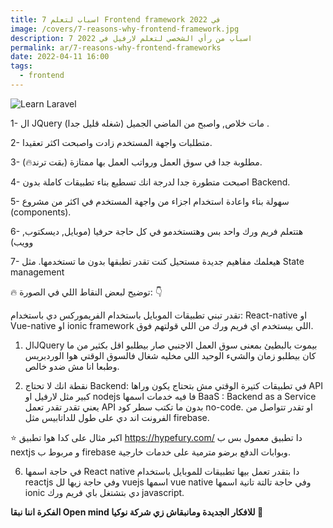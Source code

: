 ```yaml
---
title: 7 اسباب لتعلم Frontend framework في 2022
image: /covers/7-reasons-why-frontend-framework.jpg
description: 7 اسباب من رأي الشخصي لتعلم لارفيل في 2022
permalink: ar/7-reasons-why-frontend-frameworks
date: 2022-04-11 16:00
tags:
  - frontend
---
```


![Learn Laravel](/covers/7-reasons-why-frontend-framework.jpg)

1- ال JQuery مات خلاص, واصبح من الماضي الجميل (شغله قليل جدا) .

2- متطلبات واجهة المستخدم زادت واصبحت اكثر تعقيدا.

3- مطلوبة جدا في سوق العمل ورواتب العمل بها ممتازة (بقت ترند🔥).

4- اصبحت متطورة جدا لدرجة انك تسطيع بناء تطبيقات كاملة بدون Backend.

5- سهولة بناء واعادة استخدام اجزاء من واجهة المستخدم في اكثر من مشروع (components).

6- هتتعلم فريم ورك واحد بس وهتستخدمو في كل حاجة حرفيا (موبايل, ديسكتوب, وويب)

7- هيعلمك مفاهيم جديدة مستحيل كنت تقدر تطبقها بدون ما تستخدمها. مثل State management

🔥 توضيح لبعض النقاط اللي في الصورة: 👇

تقدر تبني تطبيقات الموبايل باستخدام الفريموركس دي باستخدام: React-native او Vue-native او ionic framework اللي بيستخدم اي فريم ورك من اللي قولتهم فوق.

1. الJQuery بيموت بالبطيئ بمعنى سوق العمل الاجنبي صار بيطلبو اقل بكثير من ما كان بيطلبو زمان والشيء الوحيد اللي مخليه شغال فالسوق الوقتي هوا الوردبريس وطبعا انا مش ضدو خالص.

4. نقطة انك لا تحتاج Backend: في تطبيقات كتيرة الوقتي مش بتحتاج يكون وراها API كبير مثل لارفيل او nodejs فا فيه خدمات اسمها BaaS : Backend as a Service يعني تقدر تقدر تعمل API بدون ما تكتب سطر كود no-code. او تقدر تتواصل من الفرونت اند دي على طول للداتابيس مثل firebase.


⭐ اكبر مثال على كدا هوا تطبيق https://hypefury.com/ دا تطبيق معمول بس ب nextjs و مربوط ب firebase وبوابات الدفع برضو مترمية على خدمات خارجية.

6. في حاجة اسمها React native دا بتقدر تعمل بيها تطبيقات للموبايل باستخدام reactjs وفي حاجة زيها لل vuejs اسمها vue native وفي حاجة تالتة تانية اسمها ionic دي بتشتغل باي فريم ورك javascript.


**الفكرة اننا نبقا Open mind للافكار الجديدة ومانبقاش زي شركة نوكيا 🚀**
